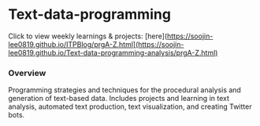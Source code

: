 # Text-data-programming

Click to view weekly learnings & projects: [here](https://soojin-lee0819.github.io/ITPBlog/prgA-Z.html](https://soojin-lee0819.github.io/Text-data-programming-analysis/prgA-Z.html)

### Overview

Programming strategies and techniques for the procedural analysis and generation of text-based data. Includes projects and learning in text analysis, automated text production, text visualization, and creating Twitter bots.
